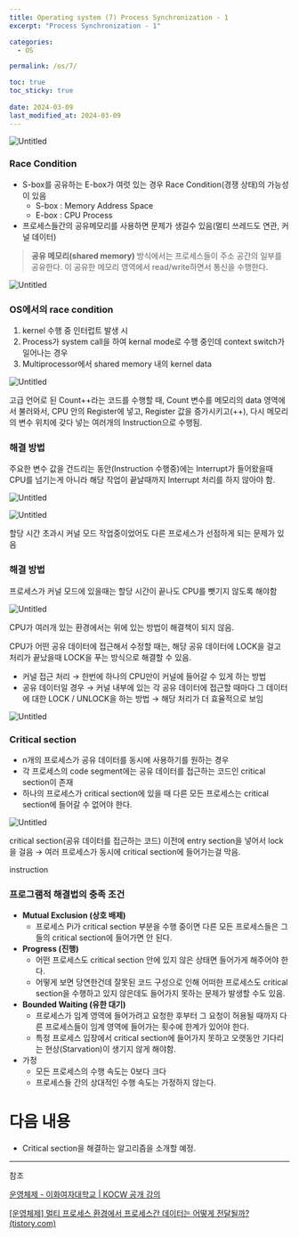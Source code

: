 ```yaml
---
title: Operating system (7) Process Synchronization - 1
excerpt: "Process Synchronization - 1"

categories:
  - OS

permalink: /os/7/

toc: true
toc_sticky: true
 
date: 2024-03-09
last_modified_at: 2024-03-09
---
```



![Untitled](/assets/images/2024-03-09-Operating-system-7-Process-Synchronization--1/Untitled.png)

### Race Condition

- S-box를 공유하는 E-box가 여럿 있는 경우 Race Condition(경쟁 상태)의 가능성이 있음
    - S-box : Memory Address Space
    - E-box : CPU Process
- 프로세스들간의 공유메모리를 사용하면 문제가 생길수 있음(멀티 쓰레드도 연관, 커널 데이터)

> **공유 메모리(shared memory)** 방식에서는 프로세스들이 주소 공간의 일부를 공유한다. 이 공유한 메모리 영역에서 read/write하면서 통신을 수행한다.
> 

![Untitled](/assets/images/2024-03-09-Operating-system-7-Process-Synchronization--1/Untitled%201.png)

### OS에서의 race condition

1. kernel 수행 중 인터럽트 발생 시
2. Process가 system call을 하여 kernal mode로 수행 중인데 context switch가 일어나는 경우
3. Multiprocessor에서 shared memory 내의 kernel data

![Untitled](/assets/images/2024-03-09-Operating-system-7-Process-Synchronization--1/Untitled%202.png)

고급 언어로 된 Count++라는 코드를 수행할 때, Count 변수를 메모리의 data 영역에서 불러와서, CPU 안의 Register에 넣고, Register 값을 증가시키고(++), 다시 메모리의 변수 위치에 갖다 넣는 여러개의 Instruction으로 수행됨.

### 해결 방법

주요한 변수 값을 건드리는 동안(Instruction 수행중)에는 Interrupt가 들어왔을때 CPU를 넘기는게 아니라 해당 작업이 끝날때까지 Interrupt 처리를 하지 않아야 함.

![Untitled](/assets/images/2024-03-09-Operating-system-7-Process-Synchronization--1/Untitled%203.png)

![Untitled](/assets/images/2024-03-09-Operating-system-7-Process-Synchronization--1/Untitled%204.png)

할당 시간 초과시 커널 모드 작업중이었어도 다른 프로세스가 선점하게 되는 문제가 있음

### 해결 방법

프로세스가 커널 모드에 있을때는 할당 시간이 끝나도 CPU를 뺏기지 않도록 해야함

![Untitled](/assets/images/2024-03-09-Operating-system-7-Process-Synchronization--1/Untitled%205.png)

CPU가 여러개 있는 환경에서는 위에 있는 방법이 해결책이 되지 않음.

CPU가 어떤 공유 데이터에 접근해서 수정할 때는, 해당 공유 데이터에 LOCK을 걸고 처리가 끝났을때 LOCK을 푸는 방식으로 해결할 수 있음.

- 커널 접근 처리 → 한번에 하나의 CPU만이 커널에 들어갈 수 있게 하는 방법
- 공유 데이터일 경우 → 커널 내부에 있는 각 공유 데이터에 접근할 때마다 그 데이터에 대한 LOCK / UNLOCK을 하는 방법 → 해당 처리가 더 효율적으로 보임

![Untitled](/assets/images/2024-03-09-Operating-system-7-Process-Synchronization--1/Untitled%206.png)

### Critical section

- n개의 프로세스가 공유 데이터를 동시에 사용하기를 원하는 경우
- 각 프로세스의 code segment에는 공유 데이터를 접근하는 코드인 critical section이 존재
- 하나의 프로세스가 critical section에 있을 때 다른 모든 프로세스는 critical section에 들어갈 수 없어야 한다.

![Untitled](/assets/images/2024-03-09-Operating-system-7-Process-Synchronization--1/Untitled%207.png)

critical section(공유 데이터를 접근하는 코드) 이전에 entry section을 넣어서 lock을 걸음 → 여러 프로세스가 동시에 critical section에 들어가는걸 막음.

instruction

### 프로그램적 해결법의 충족 조건

- **Mutual Exclusion (상호 배제)**
    - 프로세스 Pi가 critical section 부분을 수행 중이면 다른 모든 프로세스들은 그들의 critical section에 들어가면 안 된다.
- **Progress (진행)**
    - 어떤 프로세스도 critical section 안에 있지 않은 상태면 들어가게 해주어야 한다.
    - 어떻게 보면 당연한건데 잘못된 코드 구성으로 인해 어떠한 프로세스도 critical section을 수행하고 있지 않은데도 들어가지 못하는 문제가 발생할 수도 있음.
- **Bounded Waiting (유한 대기)**
    - 프로세스가 임계 영역에 들어가려고 요청한 후부터 그 요청이 허용될 때까지 다른 프로세스들이 임계 영역에 들어가는 횟수에 한계가 있어야 한다.
    - 특정 프로세스 입장에서 critical section에 들어가지 못하고 오랫동안 기다리는 현상(Starvation)이 생기지 않게 해야함.
- 가정
    - 모든 프로세스의 수행 속도는 0보다 크다
    - 프로세스들 간의 상대적인 수행 속도는 가정하지 않는다.

# 다음 내용

- Critical section을 해결하는 알고리즘을 소개할 예정.

---

참조

[운영체제 - 이화여자대학교 | KOCW 공개 강의](http://www.kocw.net/home/search/kemView.do?kemId=1046323)

[[운영체제] 멀티 프로세스 환경에서 프로세스간 데이터는 어떻게 전달될까? (tistory.com)](https://hyuuny.tistory.com/153)